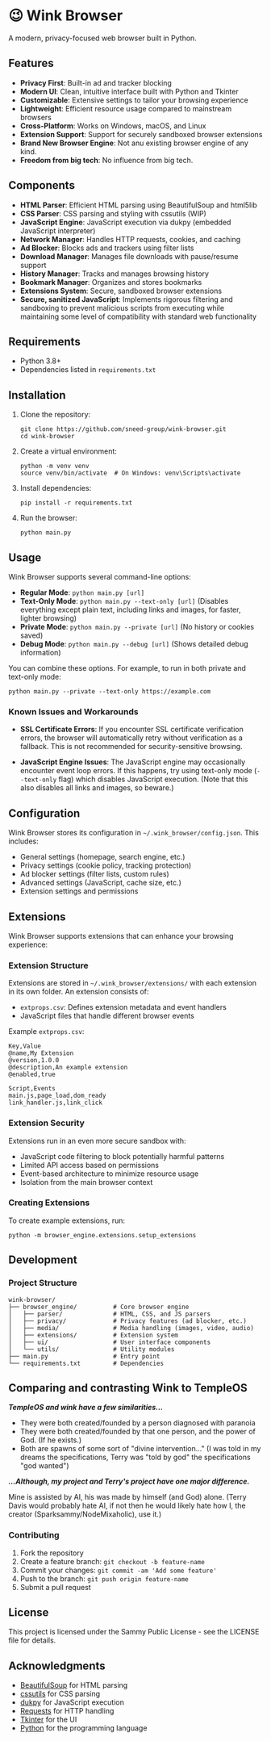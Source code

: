 # 😉 Wink Browser

A modern, privacy-focused web browser built in Python.

## Features

- **Privacy First**: Built-in ad and tracker blocking
- **Modern UI**: Clean, intuitive interface built with Python and Tkinter
- **Customizable**: Extensive settings to tailor your browsing experience
- **Lightweight**: Efficient resource usage compared to mainstream browsers
- **Cross-Platform**: Works on Windows, macOS, and Linux
- **Extension Support**: Support for securely sandboxed browser extensions
- **Brand New Browser Engine**: Not anu existing browser engine of any kind.
- **Freedom from big tech**: No influence from big tech.

## Components

- **HTML Parser**: Efficient HTML parsing using BeautifulSoup and html5lib
- **CSS Parser**: CSS parsing and styling with cssutils (WIP)
- **JavaScript Engine**: JavaScript execution via dukpy (embedded JavaScript interpreter)
- **Network Manager**: Handles HTTP requests, cookies, and caching
- **Ad Blocker**: Blocks ads and trackers using filter lists
- **Download Manager**: Manages file downloads with pause/resume support
- **History Manager**: Tracks and manages browsing history
- **Bookmark Manager**: Organizes and stores bookmarks
- **Extensions System**: Secure, sandboxed browser extensions
- **Secure, sanitized JavaScript**: Implements rigorous filtering and sandboxing to prevent malicious scripts from executing while maintaining some level of compatibility with standard web functionality

## Requirements

- Python 3.8+
- Dependencies listed in `requirements.txt`

## Installation

1. Clone the repository:
   ```
   git clone https://github.com/sneed-group/wink-browser.git
   cd wink-browser
   ```

2. Create a virtual environment:
   ```
   python -m venv venv
   source venv/bin/activate  # On Windows: venv\Scripts\activate
   ```

3. Install dependencies:
   ```
   pip install -r requirements.txt
   ```

4. Run the browser:
   ```
   python main.py
   ```

## Usage

Wink Browser supports several command-line options:

- **Regular Mode**: `python main.py [url]`
- **Text-Only Mode**: `python main.py --text-only [url]` (Disables everything except plain text, including links and images, for faster, lighter browsing)
- **Private Mode**: `python main.py --private [url]` (No history or cookies saved)
- **Debug Mode**: `python main.py --debug [url]` (Shows detailed debug information)

You can combine these options. For example, to run in both private and text-only mode:
```
python main.py --private --text-only https://example.com
```

### Known Issues and Workarounds

- **SSL Certificate Errors**: If you encounter SSL certificate verification errors, the browser will automatically retry without verification as a fallback. This is not recommended for security-sensitive browsing.
  
- **JavaScript Engine Issues**: The JavaScript engine may occasionally encounter event loop errors. If this happens, try using text-only mode (`--text-only` flag) which disables JavaScript execution. (Note that this also disables all links and images, so beware.)

## Configuration

Wink Browser stores its configuration in `~/.wink_browser/config.json`. This includes:

- General settings (homepage, search engine, etc.)
- Privacy settings (cookie policy, tracking protection)
- Ad blocker settings (filter lists, custom rules)
- Advanced settings (JavaScript, cache size, etc.)
- Extension settings and permissions

## Extensions

Wink Browser supports extensions that can enhance your browsing experience:

### Extension Structure

Extensions are stored in `~/.wink_browser/extensions/` with each extension in its own folder. An extension consists of:

- `extprops.csv`: Defines extension metadata and event handlers
- JavaScript files that handle different browser events

Example `extprops.csv`:
```csv
Key,Value
@name,My Extension
@version,1.0.0
@description,An example extension
@enabled,true

Script,Events
main.js,page_load,dom_ready
link_handler.js,link_click
```

### Extension Security

Extensions run in an even more secure sandbox with:

- JavaScript code filtering to block potentially harmful patterns
- Limited API access based on permissions
- Event-based architecture to minimize resource usage
- Isolation from the main browser context

### Creating Extensions

To create example extensions, run:
```
python -m browser_engine.extensions.setup_extensions
```

## Development

### Project Structure

```
wink-browser/
├── browser_engine/          # Core browser engine
│   ├── parser/              # HTML, CSS, and JS parsers
│   ├── privacy/             # Privacy features (ad blocker, etc.)
│   ├── media/               # Media handling (images, video, audio)
│   ├── extensions/          # Extension system
│   ├── ui/                  # User interface components
│   └── utils/               # Utility modules
├── main.py                  # Entry point
└── requirements.txt         # Dependencies
```

## Comparing and contrasting Wink to TempleOS

***TempleOS and wink have a few similarities...***

- They were both created/founded by a person diagnosed with paranoia
- They were both created/founded by that one person, and the power of God. (If he exists.)
- Both are spawns of some sort of "divine intervention..." (I was told in my dreams the specifications, Terry was "told by god" the specifications "god wanted")

***...Although, my project and Terry's project have one major difference.***

Mine is assisted by AI, his was made by himself (and God) alone. (Terry Davis would probably hate AI, if not then he would likely hate how I, the creator (Sparksammy/NodeMixaholic), use it.)

### Contributing

1. Fork the repository
2. Create a feature branch: `git checkout -b feature-name`
3. Commit your changes: `git commit -am 'Add some feature'`
4. Push to the branch: `git push origin feature-name`
5. Submit a pull request

## License

This project is licensed under the Sammy Public License - see the LICENSE file for details.

## Acknowledgments

- [BeautifulSoup](https://www.crummy.com/software/BeautifulSoup/) for HTML parsing
- [cssutils](https://pypi.org/project/cssutils/) for CSS parsing
- [dukpy](https://github.com/amol-/dukpy) for JavaScript execution
- [Requests](https://requests.readthedocs.io/) for HTTP handling
- [Tkinter](https://docs.python.org/3/library/tkinter.html) for the UI 
- [Python](https://python.org) for the programming language 
